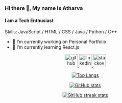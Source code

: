 ### Hi there 👋, My name is Atharva
#### I am a Tech Enthusiast 

Skills: JavaScript / HTML / CSS / Java / Python / C++

- 🔭 I’m currently working on Personal Portfolio 
- 🌱 I’m currently learning React.js 

<p align="center">
  <a href="https://github.com/IamBuzz">
    <img src='https://cdn.jsdelivr.net/npm/simple-icons@3.0.1/icons/github.svg' alt='github' height='40'>
  </a>
  <a href="https://www.linkedin.com/in/atharva-panchal-562319197/">
    <img src='https://cdn.jsdelivr.net/npm/simple-icons@3.0.1/icons/linkedin.svg' alt='linkedin' height='40'>
  </a>
  <a href="https://stackoverflow.com/users/14931260/iambuzz">
    <img src='https://cdn.jsdelivr.net/npm/simple-icons@3.0.1/icons/stackoverflow.svg' alt='stackoverflow' height='40'>
  </a>
</p>

<p align="center">
  <a href="https://github.com/anuraghazra/github-readme-stats">
    <img src="https://github-readme-stats.vercel.app/api/top-langs/?username=IamBuzz" alt="Top Langs">
  </a>
</p>

<p align="center">
  <a href="https://github-readme-stats.vercel.app/api?username=IamBuzz&show_icons=true">
    <img src="https://github-readme-stats.vercel.app/api?username=IamBuzz&show_icons=true" alt="GitHub stats">
  </a>
</p>

<p align="center">
  <a href="https://streak-stats.demolab.com/?user=IamBuzz">
    <img src="https://streak-stats.demolab.com/?user=IamBuzz" alt="GitHub streak stats">
  </a>
</p>
